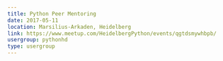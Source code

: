 ```yaml
---
title: Python Peer Mentoring
date: 2017-05-11
location: Marsilius-Arkaden, Heidelberg
link: https://www.meetup.com/HeidelbergPython/events/qgtdsmywhbpb/
usergroup: pythonhd
type: usergroup
---
```

